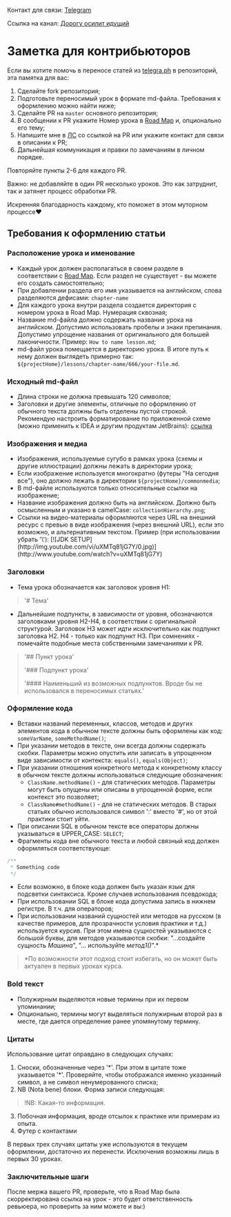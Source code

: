 Контакт для связи: [Telegram](https://t.me/ironicMotherfucker)

Ссылка на канал: [Дорогу осилит идущий](https://t.me/ViamSupervadetVadens)

# Заметка для контрибьюторов

Если вы хотите помочь в переносе статей из [telegra.ph](https://telegra.ph) в репозиторий, эта памятка для вас:

1. Сделайте fork репозитория;
2. Подготовьте переносимый урок в формате md-файла. Требования к оформлению можно найти ниже;
3. Сделайте PR на `master` основного репозитория;
4. В сообщении к PR укажите Номер урока в [Road Map](./roadmap/RoadMap.md) и, опционально его тему;
5. Напишите мне в [ЛС](https://t.me/ironicMotherfucker) со ссылкой на PR или укажите контакт для связи в описании к PR;
6. Дальнейшая коммуникация и правки по замечаниям в личном порядке.

Повторяйте пункты 2-6 для каждого PR.

Важно: не добавляйте в один PR несколько уроков. Это как затруднит, так и затянет процесс обработки PR.

Искренняя благодарность каждому, кто поможет в этом муторном процессе❤️

## Требования к оформлению статьи

### Расположение урока и именование

* Каждый урок должен располагаться в своем разделе в соответствии с
  [Road Map](./roadmap/RoadMap.md). Если раздел не существует - вы можете его создать самостоятельно;
* При добавлении раздела его имя указывается на английском, слова разделяются дефисами: `chapter-name`
* Для каждого урока внутри раздела создается директория с номером урока в Road Map. Нумерация сквозная;
* Название md-файла должно содержать название урока на английском. Допустимо использовать пробелы и знаки
  препинания. Допустимо упрощение названия от оригинального для большей лаконичности. Пример: `How to name lesson.md`;
* md-файл урока помещается в директорию урока. В итоге путь к нему должен выглядеть примерно так:
  `${projectHome}/lessons/chapter-name/666/your-file.md`.

### Исходный md-файл

* Длина строки не должна превышать 120 символов;
* Заголовки и другие элементы, отличные по оформлению от обычного текста должны быть отделены пустой строкой.
  Рекомендую настроить форматирование по приложенной схеме (можно применить к IDEA и другим продуктам JetBrains):
  [ссылка](./forcontributors/mdCodeStyle.xml)

### Изображения и медиа

* Изображения, используемые сугубо в рамках урока (схемы и другие иллюстрации) должны лежать в директории урока;
* Если изображение используется многократно (футеры "На сегодня все"), оно должно лежать в директории
  `${projectHome}/commonmedia`;
* В md-файле используются только относительные ссылки на изображение;
* Название изображения должно быть на английском. Должно быть осмысленным и указано в camelCase:
  `collectionHierarchy.png`;
* Ссылки на видео-материалы оформляются через URL на внешний ресурс с превью в виде изображения (через внешний URL),
  если это возможно, и альтернативным текстом. Пример (при использовании убрать '\\'):
  \[\![JDK SETUP]\(http:\//img.youtube.com/vi/uXMTq81jG7Y/0.jpg)]\(http:\//www\.youtube.com/watch?v=uXMTq81jG7Y)

### Заголовки

* Тема урока обозначается как заголовок уровня H1:

> '# Тема'

* Дальнейшие подпункты, в зависимости от уровня, обозначаются заголовками уровня H2-H4, в соответствии с
  оригинальной структурой. Заголовок H3 может идти исключительно как подпункт заголовка H2. H4 - только как подпункт
  H3. При сомнениях - помечайте подобные места собственными замечаниями к PR.

> '## Пункт урока'
>
>'### Подпункт урока'
>
>'#### Наименьший из возможных подпунктов. Вроде бы не использовался в переносимых статьях.'

### Оформление кода

* Вставки названий переменных, классов, методов и других элементов кода в обычном тексте должны быть оформлены как
  код: `someVarName`, `someMethodName()`;
* При указании методов в тексте, они всегда должны содержать скобки. Параметры можно опустить или записать в
  упрощенном виде зависимости от контекста: `equals()`, `equals(Object)`;
* При указании отношения конкретного метода к конкретному классу в обычном тексте должны использоваться следующие
  обозначения:
    * `ClassName.methodName()` - для статических методов. Параметры могут быть опущены или описаны в упрощенной форме,
      если контекст это позволяет;
    * `ClassName#methodName()` - для не статических методов. В старых статьях обычно использовался символ ':' вместо
      '#', но от этой практики стоит уйти.
* При описании SQL в обычном тексте все операторы должны указываться в UPPER_CASE: `SELECT`;
* Фрагменты кода вне обычного текста и любой связный код должен оформляться соответствующе:

```java
/**
 * Something code
 */
```

* Если возможно, в блоке кода должен быть указан язык для подсветки синтаксиса. Кроме случаев использования псевдокода;
* При использовании SQL в блоке кода допустима запись в нижнем регистре. В т.ч. для операторов;
* При использовании названий сущностей или методов на русском (в качестве примеров, для прозрачности условия
  практики и т.д.) используется курсив. При этом имена сущностей указываются с большой буквы, для методов
  указываются скобки: "...создайте сущность _Машина_", "... используйте _метод1()_".*

> *По возможности этот подход стоит избегать, но он может быть актуален в первых уроках курса.

### Bold текст

* Полужирным выделяются новые термины при их первом упоминании;
* Опционально, термины могут выделяться полужирным второй раз в месте, где дается определение ранее упомянутому термину.

### Цитаты

Использование цитат оправдано в следующих случаях:

1. Сноски, обозначенные через '\*'. При этом в цитате тоже указывается '\*'. Проверяйте, чтобы отображался именно
   указанный символ, а не символ ненумерованного списка;
2. NB (Nota bene) блоки. Форма записи следующая:

> !NB: Какая-то информация.

3. Побочная информация, вроде отсылок к практике или примерам из опыта.
4. Футер с контактами

В первых трех случаях цитаты уже используются в текущем оформлении, достаточно их перенести. Исключения возможны лишь
в первых 30 уроках.

### Заключительные шаги

После мержа вашего PR, проверьте, что в Road Map была скорректирована ссылка на урок - это будет ответственность 
ревьюера, но проверить за ним можете и вы:)
